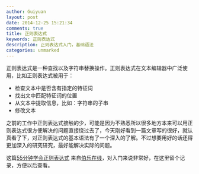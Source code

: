 ```yaml
---
author: Guiyuan
layout: post
date: 2014-12-25 15:21:34
comments: true
title: 正则表达式 
keywords: 正则表达式 
description: 正则表达式入门，基础语法
categories: unmarked 
---
```


   正则表达式是一种查找以及字符串替换操作。正则表达式在文本编辑器中广泛使用，比如正则表达式被用于：

* 检查文本中是否含有指定的特征词
* 找出文中匹配特征词的位置
* 从文本中提取信息，比如：字符串的子串
* 修改文本

之前的工作中正则表达式接触的少，可能是因为不熟悉所以很多地方本来可以用正则表达式很方便解决的问题直接绕过去了，今天刚好看到一篇文章写的很好，就认真看了下，对正则表达式的基本语法有了一个深入的了解。不过想要用好的话还得更加深入的研究研究，最好能解决实际的问题。

这篇[55分钟学会正则表达式](http://blog.jobbole.com/63398/) 来自[伯乐在线](http://blog.jobbole.com)，对入门来说非常好，在这里留个记录，方便以后查看。
